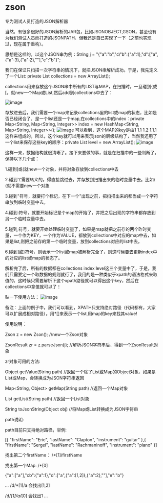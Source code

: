 # zson
专为测试人员打造的JSON解析器

当然，有很多很好的JSON解析的JAR包，比如JSONOBJECT,GSON，甚至也有为我们测试人员而打造的JSONPATH，但我还是自已实现了一下（之前也实现过，现在属于重构）。

思想是这样的，以这个JSON串为例：String j = "{\"a\":\"b\",\"c\\\"b\":{\"a\":1},\"d\":[\"a\",{\"a\":3},{\"a\":2},\"\"],\"e\":\"b\"}";

我们在保证只扫描一次字符串的情况下，就把JSON串解析成功。于是，我先定义了一个List: private List<Object> collections = new ArrayList<Object>();

collections用来存放这个JSON串中所有的LIST与MAP，在扫描时，一旦碰到{或[，就new一个Map或List,然后add到collections中去了：

![image](https://github.com/zhangfei19841004/zson/blob/master/imgs/index.png)

存放进去后，我们需要一个map来记录collections里的list或map的状态，比如是否已经闭合了，是一个list还是一个map,在collections中的index：private Map<String, Map<String, Integer>> index = new HashMap<String, Map<String, Integer>>();
![image](https://github.com/zhangfei19841004/zson/blob/master/imgs/index1.png)
可以看到，这个MAP的key是由1 1.1 1.2 1.1.1这样来组成的，所以，这个key就可以用来表示json的层级结构了，当然我还用了一个list来保存这些key的顺序：private List<String> level = new ArrayList<String>();
![image](https://github.com/zhangfei19841004/zson/blob/master/imgs/index2.png)

这样一来，数据结构就很清晰了。接下来要做的事，就是在扫描中的一些判断了，保持以下几个点：

1.碰到[或{就new一个对象，并将对象存放到collections中去

2.碰到'\\'需要转义的，得直接跳过去，并存放到扫描出来的临时变量中去。比如\\{就不需要new一个对象

3.碰到"符号，就要打个标记，在下一个"出现之前，把扫描出来的都当成一个字符串放到临时变量中去。

4.碰到:符号，就要开始标记是个map的开始了，并把之后出现的字符串都存放到另一个临时变量中去。

5.碰到,符号，就要开始处理临时变量了，如果是map就把之前存的两个昨时变量，一个作为KEY，一个作为VALUE，都放到collections中对应的map中去，如果是list,则把之前存的第一个临时变量，放到collections对应的list中去。

6.碰到]或}符号，则表示一个list或map被解析完全了，则这时候要去更新index中的对应的list或map的状态了。

解析完了后，所有的数据都在collections index level这三个变量中了，于是，我们只需要定一个取数据的规则就行了，我用的是一种类似于xpath的语法格式来取值的，这时候只需要解析下这个xpath路径就可以得出这个key，然后在collections中拿值就可以了！

贴一下使用方法：
![image](https://github.com/zhangfei19841004/zson/blob/master/imgs/index3.png)

备注：上面的例子中，我们可以看到，XPATH只支持绝对路径（代码都有，大家可以扩展成相对路径），用*[]来表示一个list,用map的key来找其value!

使用说明：

Zson z = new Zson(); //new一个Zson对象

ZsonResult zr = z.parseJson(j); //解析JSON字符串后，得到一个ZsonResult对象

zr对象可用的方法:

Object getValue(String path) //返回一个除了List或Map的Object对象，如果是List或Map，会转换成为JSON字符串返回

Map<String, Object> getMap(String path) //返回一个Map对象

List<Object> getList(String path) //返回一个List对象

String toJsonString(Object obj) //将Map或List转换成为JSON字符串


path说明:

path目前只支持绝对路径，举例:

[{ "firstName": "Eric", "lastName": "Clapton", "instrument": "guitar" },{ "firstName": "Sergei", "lastName": "Rachmaninoff", "instrument": "piano" }]

找出第二个firstName： /*[1]/firstName

找出第一个Map: /*[0]

{"a":["a"],"cb":{"a":1},"d":["a",{"a":[1,2]},{"a":2},""],"e":"b"}

...
/d/*[1]/a 会找出[1,2]

/d/*[1]/a/*[0] 会找出1
...
